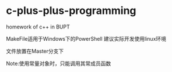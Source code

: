 # c-plus-plus-programming
homework of c++ in BUPT

MakeFile适用于Windows下的PowerShell
建议实际开发使用linux环境

文件放置在Master分支下

Note:使用常量对象时，只能调用其常成员函数 
